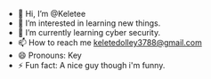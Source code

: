 - 👋 Hi, I’m @Keletee
- 👀 I’m interested in learning new things.
- 🌱 I’m currently learning cyber security.
- 📫 How to reach me keletedolley3788@gmail.com
- 😄 Pronouns: Key
- ⚡ Fun fact: A nice guy though i'm funny.

<!---
Keletee/Keletee is a ✨ special ✨ repository because its `README.md` (this file) appears on your GitHub profile.
You can click the Preview link to take a look at your changes.
--->
